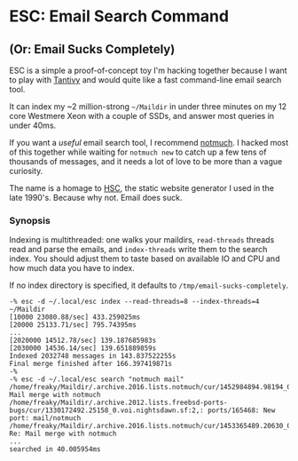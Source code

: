 # ESC: Email Search Command

## (Or: Email Sucks Completely)

ESC is a simple a proof-of-concept toy I'm hacking together because I want to
play with [Tantivy] and would quite like a fast command-line email search tool.

It can index my ~2 million-strong `~/Maildir` in under three minutes on my 12
core Westmere Xeon with a couple of SSDs, and answer most queries in under 40ms.

If you want a *useful* email search tool, I recommend [notmuch].  I hacked most
of this together while waiting for `notmuch new` to catch up a few tens of
thousands of messages, and it needs a lot of love to be more than a vague
curiosity.

The name is a homage to [HSC], the static website generator I used in the late
1990's.  Because why not.  Email does suck.

### Synopsis

Indexing is multithreaded: one walks your maildirs, `read-threads` threads read
and parse the emails, and `index-threads` write them to the search index.  You
should adjust them to taste based on available IO and CPU and how much data you
have to index.

If no index directory is specified, it defaults to `/tmp/email-sucks-completely`.

```
-% esc -d ~/.local/esc index --read-threads=8 --index-threads=4 ~/Maildir
[10000 23080.88/sec] 433.259025ms
[20000 25133.71/sec] 795.74395ms
...
[2020000 14512.78/sec] 139.187685983s
[2030000 14536.14/sec] 139.651889859s
Indexed 2032748 messages in 143.837522255s
Final merge finished after 166.397419871s
-%
-% esc -d ~/.local/esc search "notmuch mail"
/home/freaky/Maildir/.archive.2016.lists.notmuch/cur/1452984894.98194_0.voi.aagh.net:2,: Mail merge with notmuch
/home/freaky/Maildir/.archive.2012.lists.freebsd-ports-bugs/cur/1330172492.25158_0.voi.nightsdawn.sf:2,: ports/165468: New port: mail/notmuch
/home/freaky/Maildir/.archive.2016.lists.notmuch/cur/1453365489.20630_0.voi.aagh.net:2,: Re: Mail merge with notmuch
...
searched in 40.005954ms
```

[Tantivy]: https://github.com/tantivy-search/tantivy
[notmuch]: https://notmuchmail.org
[HSC]: https://github.com/mbethke/hsc
